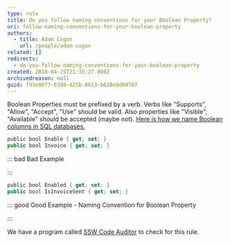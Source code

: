 ```yaml
---
type: rule
title: Do you follow naming conventions for your Boolean Property?
uri: follow-naming-conventions-for-your-boolean-property
authors:
  - title: Adam Cogan
    url: /people/adam-cogan
related: []
redirects:
  - do-you-follow-naming-conventions-for-your-boolean-property
created: 2018-04-25T21:35:27.000Z
archivedreason: null
guid: f93e0077-6398-425b-8613-b628e9d69707
---
```

Boolean Properties must be prefixed by a verb. Verbs like "Supports", "Allow", "Accept", "Use" should be valid. Also properties like "Visible", "Available" should be accepted (maybe not). [Here is how we name Boolean columns in SQL databases.](https://www.ssw.com.au/ssw/Standards/Rules/RulestoBetterSQLServerdatabases.aspx#BitFields)

<!--endintro-->

```csharp
public bool Enable { get; set; }
public bool Invoice { get; set; }
```

::: bad
Bad Example 

:::

```csharp
public bool Enabled { get; set; }
public bool IsInvoiceSent { get; set; }
```

::: good
Good Example - Naming Convention for Boolean Property

:::

We have a program called [SSW Code Auditor](https://www.ssw.com.au/ssw/CodeAuditor/) to check for this rule.